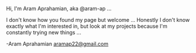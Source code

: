 Hi, I'm Aram Aprahamian, aka @aram-ap ...

I don't know how you found my page but welcome ...
Honestly I don't know exactly what I'm interested in, but look at my projects because I'm constantly trying new things ...

-Aram Aprahamian
aramap22@gmail.com
